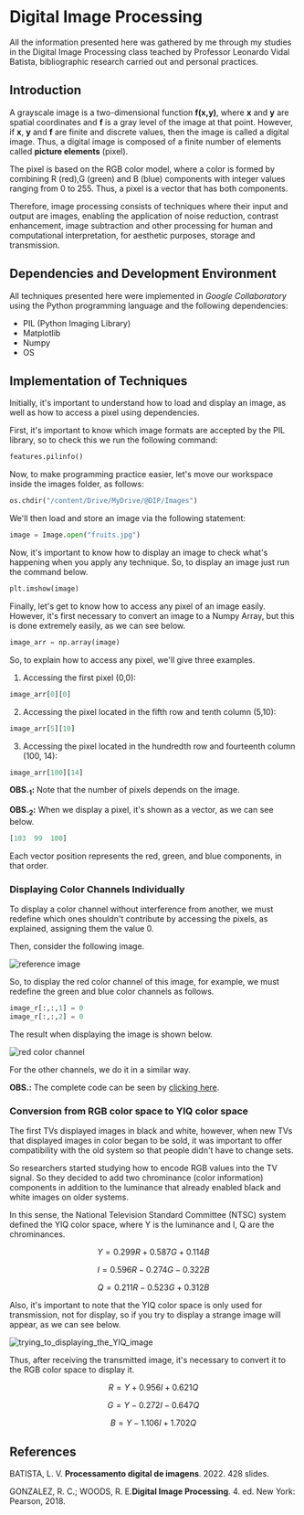 # Digital Image Processing

All the information presented here was gathered by me through my studies in the Digital Image Processing class teached by Professor Leonardo Vidal Batista, bibliographic research carried out and personal practices.

## **Introduction**

A grayscale image is a two-dimensional function **f(x,y)**, where **x** and **y** are spatial coordinates and **f** is a gray level of the image at that point. However, if **x**, **y** and **f** are finite and discrete values, then the image is called a digital image. Thus, a digital image is composed of a finite number of elements called **picture elements** (pixel).

The pixel is based on the RGB color model, where a color is formed by combining R (red),G (green) and B (blue) components with integer values ranging from 0 to 255. Thus, a pixel is a vector that has both components.

Therefore, image processing consists of techniques where their input and output are images, enabling the application of noise reduction, contrast enhancement, image subtraction and other processing for human and computational interpretation, for aesthetic purposes, storage and transmission.

## **Dependencies and Development Environment**

All techniques presented here were implemented in *Google Collaboratory* using the Python programming language and the following dependencies:

- PIL (Python Imaging Library)
- Matplotlib
- Numpy
- OS

## **Implementation of Techniques**

Initially, it's important to understand how to load and display an image, as well as how to access a pixel using dependencies.

First, it's important to know which image formats are accepted by the PIL library, so to check this we run the following command:

```python
features.pilinfo()
```
 
Now, to make programming practice easier, let's move our workspace inside the images folder, as follows:

```python
os.chdir("/content/Drive/MyDrive/@DIP/Images")
```

We'll then load and store an image via the following statement:

```python
image = Image.open("fruits.jpg")
```

Now, it's important to know how to display an image to check what's happening when you apply any technique. So, to display an image just run the command below.

```python
plt.imshow(image)
```

Finally, let's get to know how to access any pixel of an image easily. However, it's first necessary to convert an image to a Numpy Array, but this is done extremely easily, as we can see below.

```python
image_arr = np.array(image)
```

So, to explain how to access any pixel, we'll give three examples.

1. Accessing the first pixel (0,0):

```python
image_arr[0][0]
```

2. Accessing the pixel located in the fifth row and tenth column (5,10):

```python
image_arr[5][10]
```

3. Accessing the pixel located in the hundredth row and fourteenth column (100, 14):

```python
image_arr[100][14]
```

**OBS.<sub>1</sub>:** Note that the number of pixels depends on the image.

**OBS.<sub>2</sub>:** When we display a pixel, it's shown as a vector, as we can see below.

```python
[103  99  100]
```

Each vector position represents the red, green, and blue components, in that order.

### **Displaying Color Channels Individually**

To display a color channel without interference from another, we must redefine which ones shouldn't contribute by accessing the pixels, as explained, assigning them the value 0.

Then, consider the following image.

![reference image](https://user-images.githubusercontent.com/53544629/215173991-21749a5d-2a18-4d09-aa83-c97582c922c3.png)

So, to display the red color channel of this image, for example, we must redefine the green and blue color channels as follows.

```python
image_r[:,:,1] = 0
image_r[:,:,2] = 0
```

The result when displaying the image is shown below.

![red color channel](https://user-images.githubusercontent.com/53544629/215169226-85022461-ca19-40b7-856a-ee73d13be8e6.png)

 For the other channels, we do it in a similar way.
 
 **OBS.:** The complete code can be seen by [clicking here](https://github.com/ryann-arruda/digital-image-processing/blob/master/digital_image_processing.ipynb).
 
 ### **Conversion from RGB color space to YIQ color space**
 
The first TVs displayed images in black and white, however, when new TVs that displayed images in color began to be sold, it was important to offer compatibility with the old system so that people didn't have to change sets.

So researchers started studying how to encode RGB values into the TV signal. So they decided to add two chrominance (color information) components in addition to the luminance that already enabled black and white images on older systems.

In this sense, the National Television Standard Committee (NTSC) system defined the YIQ color space, where Y is the luminance and I, Q are the chrominances.

$$ Y = 0.299R + 0.587G + 0.114B $$

$$ I = 0.596R - 0.274G - 0.322B $$

$$ Q = 0.211R - 0.523G + 0.312B $$

Also, it's important to note that the YIQ color space is only used for transmission, not for display, so if you try to display a strange image will appear, as we can see below.

![trying_to_displaying_the_YIQ_image](https://user-images.githubusercontent.com/53544629/219825949-e26c478e-007e-4174-a2f7-1c31a2fcb099.png)

Thus, after receiving the transmitted image, it's necessary to convert it to the RGB color space to display it. 

$$ R = Y + 0.956I + 0.621Q $$

$$ G = Y - 0.272I - 0.647Q $$

$$ B = Y - 1.106I + 1.702Q $$

## **References**

BATISTA, L. V. **Processamento digital de imagens**. 2022. 428 slides.

GONZALEZ, R. C.; WOODS, R. E.**Digital Image Processing**. 4. ed. New York: Pearson, 2018.
